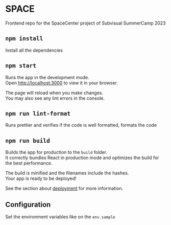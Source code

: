 # SPACE

Frontend repo for the SpaceCenter project of Subvisual SummerCamp 2023

## `npm install`

Install all the dependencies

## `npm start`

Runs the app in the development mode.\
Open [http://localhost:3000](http://localhost:3000) to view it in your browser.

The page will reload when you make changes.\
You may also see any lint errors in the console.

## `npm run lint-format`

Runs prettier and verifies if the code is well formatted, formats the code

## `npm run build`

Builds the app for production to the `build` folder.\
It correctly bundles React in production mode and optimizes the build for the best performance.

The build is minified and the filenames include the hashes.\
Your app is ready to be deployed!

See the section about [deployment](https://facebook.github.io/create-react-app/docs/deployment) for more information.

## Configuration

Set the environment variables like on the `env.sample`
